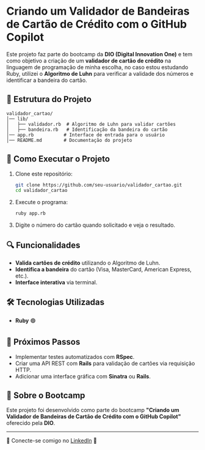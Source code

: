 # Criando um Validador de Bandeiras de Cartão de Crédito com o GitHub Copilot

Este projeto faz parte do bootcamp da **DIO (Digital Innovation One)** e tem como objetivo a criação de um **validador de cartão de crédito** na linguagem de programação de minha escolha, no caso estou estudando Ruby, utilizei o **Algoritmo de Luhn** para verificar a validade dos números e identificar a bandeira do cartão.

## 📂 Estrutura do Projeto

```
validador_cartao/
│── lib/
│   ├── validador.rb  # Algoritmo de Luhn para validar cartões
│   ├── bandeira.rb   # Identificação da bandeira do cartão
│── app.rb           # Interface de entrada para o usuário
│── README.md        # Documentação do projeto
```

## 🚀 Como Executar o Projeto

1. Clone este repositório:
   ```sh
   git clone https://github.com/seu-usuario/validador_cartao.git
   cd validador_cartao
   ```

2. Execute o programa:
   ```sh
   ruby app.rb
   ```

3. Digite o número do cartão quando solicitado e veja o resultado.

## 🔍 Funcionalidades
- **Valida cartões de crédito** utilizando o Algoritmo de Luhn.
- **Identifica a bandeira** do cartão (Visa, MasterCard, American Express, etc.).
- **Interface interativa** via terminal.

## 🛠 Tecnologias Utilizadas
- **Ruby** 🟢

## 📝 Próximos Passos
- Implementar testes automatizados com **RSpec**.
- Criar uma API REST com **Rails** para validação de cartões via requisição HTTP.
- Adicionar uma interface gráfica com **Sinatra** ou **Rails**.

## 📌 Sobre o Bootcamp
Este projeto foi desenvolvido como parte do bootcamp **"Criando um Validador de Bandeiras de Cartão de Crédito com o GitHub Copilot"** oferecido pela **DIO**.

---

🔗 Conecte-se comigo no [LinkedIn](https://www.linkedin.com/in/sebastiao-trindade-desenvolvedor/) 🚀

